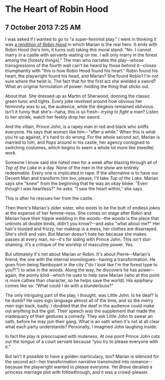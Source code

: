 # The Heart of Robin Hood
## 7 October 2013 7:25 AM


I was asked if I wanted to go to "a super-feminist play." I went in thinking it was [a rendition of *Robin Hood*][1] in which Marian is the real hero. It ends with Robin Hood (he's him, it turns out) taking this moral stand: "No. I cannot marry in a castle with servants waiting on me. I will only marry in the forest among the [foresty things]." The man who narrates the play--whose transgressions of the fourth wall can't be heard by those behind it--closes triumphantly with "this is how Robin Hood found his heart." Robin found his heart, the playwright found his head, and Marian? She found Robin? I'm not sure where the twist is. The fact that for the first act she wielded a sword? What an original formulation of power: holding the thing that sticks out.

About that. She dressed up as Martin of Sherwood, donning the classic green tunic and tights. Every joke revolved around how obvious her femininity was to us, the audience, while the diegesis remained oblivious. Isn't it funny that she's--haha, this is so fresh--*trying to fight a man*? Listen to her shriek, watch her feebly drop her sword.

And the villain, Prince John, is a rapey man in red and black who sniffs everyone. He says that women like him--"after a while." When this is what you're up against, it's hard to do wrong. For the whole second act, Marian is married to him, and flops around in his castle, her agency consigned to switching costumes, which begins to seem a whole lot more like (needle) work.

Someone I know said she hated men for a week after blazing through all of *Top of the Lake* in a day. None of the men in the show are entirely redeemable. Every one is implicated in rape. If the alternative is to have our Decent Man and transform him too, please, I'll take *Top of the Lake*. Marian says she "knew" from the beginning that he was an okay bloke. "Even though I was heartless?" he asks. "I saw the heart within," she says.

This is after he rescues her from the castle.

Then there's Marian's older sister, who exists to be the butt of endless jokes at the expense of her femme-ness. She comes on stage after Robin and Marian have their hippie wedding in the woods--the woods is the place that unknots all double binds, didn't you know?--and asks "what about me?" Her hair's tousled and frizzy, her makeup is a mess, her clothes are disarrayed. She's shrill and vain. But Marian doesn't hate her because she makes passes at every man, no--it's for siding with Prince John. This isn't slut-shaming. It's a critique of the worship of masculine power. Yes.

But ultimately it's not about Marian or Robin. It's about Pierre--Marian's friend, the one with the internal monologues--having a transformation. He goes from being flamboyant in the city ("do I *look* like I'm the forest type to you?!") to wise in the woods. Along the way, he discovers he has power--again, the pointy kind--which he uses to help save Marian (who at this point is more cathex than character, so he helps save the world). His epiphany comes like so: "What could I do with a blunderbuss?"

The only intriguing part of the play, I thought, was Little John. Is he deaf? Is he dumb? He uses sign language almost all of the time, and so the merry men sign back, badly. I doubted that the deaf in the audience could make out anything but the gist. Their speech was the supplement that made the inadequacy of their gestures a comedy. They ask Little John to swear an oath, before he may join their gang. What is an oath when it's not at all clear what each party understands? Personally, I imagined John laughing inside.

In fact the play is preoccupied with muteness. At one point Prince John cuts out the tongue of a court servant because "you try to please everyone with it."

But isn't it possible to have a golden inarticulacy, too? Marian is silenced for the second act--her transformation narrative transmuted into romance--because the playwright wanted to please everyone. Yet *Brave* derailed a princess marriage plot with followthrough, and it was a crowd-pleaser.

[1]: http://www.osfashland.org/productions/2013-plays/the-heart-of-robin-hood.aspx
